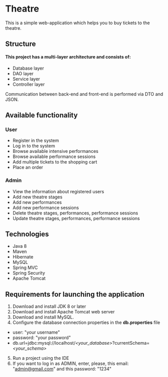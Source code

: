 # Theatre
This is a simple web-application which helps you to buy tickets to the theatre.

## Structure

#### This project has a multi-layer architecture and consists of:
* Database layer
* DAO layer
* Service layer
* Controller layer

Communication between back-end and front-end is performed via DTO and JSON.
## Available functionality

### User
* Register in the system
* Log in to the system
* Browse available intensive performances
* Browse available performance sessions
* Add multiple tickets to the shopping cart
* Place an order

### Admin

* View the information about registered users
* Add new theatre stages
* Add new performances
* Add new performance sessions
* Delete theatre stages, performances, performance sessions
* Update theatre stages, performances, performance sessions

## Technologies

* Java 8
* Maven
* Hibernate
* MySQL
* Spring MVC
* Spring Security
* Apache Tomcat

## Requirements for launching the application

1. Download and install JDK 8 or later
2. Download and install Apache Tomcat web server
3. Download and install MySQL.
4. Configure the database connection properties in the **db.properties** file
* user: "your username"
* password: "your password"
* db.url=jdbc:mysql://localhost/*<your_database>*?currentSchema=*<your_schema>*
5. Run a project using the IDE
6. If you want to log in as ADMIN, enter, please, this email: "admin@gmail.com" and this password: "1234"
